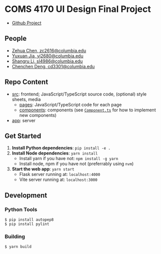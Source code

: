 # COMS 4170 UI Design Final Project

- [Github Project](https://github.com/users/Zehua-Chen/projects/2/views/1)

## People

- [Zehua Chen, zc2616@columbia.edu](https://github.com/Zehua-Chen)
- [Yuxuan Jia, yj2680@columbia.edu](https://github.com/nuomicii)
- [Shangru Li, sl4986@columbia.edu](https://github.com/sl4986)
- [Chenchen Deng, cd3301@columbia.edu](https://github.com/GraceD5)

## Repo Content

- [src](src/): frontend; JavaScript/TypeScript source code, (optional) style
  sheets, media
  - [pages](src/pages/): JavaScript/TypeScript code for each page
  - [components](src/components/): components (see
    [`Component.ts`](src/components/Component.ts) for how to implement new
    components)
- [app](app/): server

## Get Started

1. **Install Python dependencies**: `pip install -e .`
2. **Install Node dependencies**: `yarn install`
   - Install yarn if you have not: `npm install -g yarn`
   - Install node, npm if you have not (preferrably using `nvm`)
3. **Start the web app**: `yarn start`
   - Flask server running at: `localhost:4000`
   - Vite server running at: `localhost:3000`

## Development

### Python Tools

```
$ pip install autopep8
$ pip install pylint
```

### Building

```
$ yarn build
```
